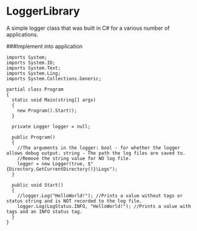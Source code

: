 # LoggerLibrary
A simple logger class that was built in C# for a various number of applications.

###Implement into application

```CSharp
imports System;
imports System.IO;
imports System.Text;
imports System.Ling;
imports System.Collections.Generic;

partial class Program
{
  static void Main(string[] args)
  {
    new Program().Start();
  }
  
  private Logger logger = null;
  
  public Program()
  {
    //The arguments in the logger: bool - for whether the logger allows debug output. string - The path the log files are saved to.
    //Remove the string value for NO log file.
    logger = new Logger(true, $"{Directory.GetCurrentDirectory()}\Logs");
  }
  
  public void Start()
  {
    //logger.Log("HelloWorld!"); //Prints a value without tags or status string and is NOT recorded to the log file.
    logger.Log(LogStatus.INFO, "HelloWorld!"); //Prints a value with tags and an INFO status tag.
  }
}
```
